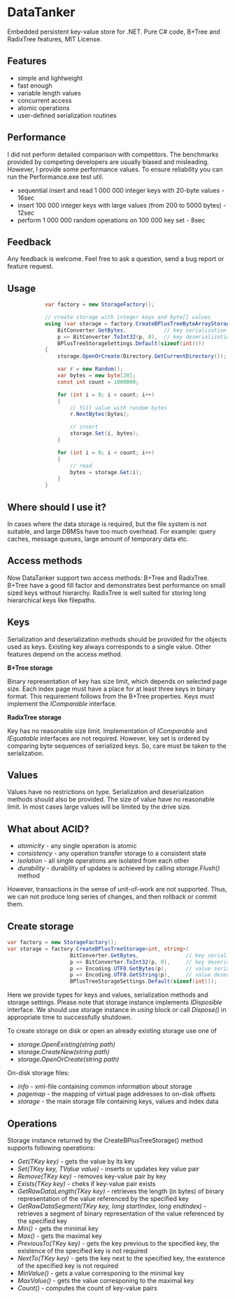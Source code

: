 # DataTanker
Embedded persistent key-value store for .NET.
Pure C# code, B+Tree and RadixTree features, MIT License.

## Features
* simple and lightweight
* fast enough
* variable length values
* concurrent access
* atomic operations
* user-defined serialization routines

## Performance
I did not perform detailed comparison with competitors. The benchmarks provided by competing developers are usually biased and misleading.
However, I provide some performance values. To ensure reliability you can run the Performance.exe test util.
* sequential insert and read 1 000 000 integer keys with 20-byte values - 16sec
* insert 100 000 integer keys with large values (from 200 to 5000 bytes) - 12sec
* perform 1 000 000 random operations on 100 000 key set - 8sec

## Feedback

Any feedback is welcome. Feel free to ask a question, send a bug report or feature request.

## Usage
```c#
            var factory = new StorageFactory();

            // create storage with integer keys and byte[] values
            using (var storage = factory.CreateBPlusTreeByteArrayStorage<int>(
                BitConverter.GetBytes,            // key serialization
                p => BitConverter.ToInt32(p, 0),  // key deserialization
                BPlusTreeStorageSettings.Default(sizeof(int))))
            {
                storage.OpenOrCreate(Directory.GetCurrentDirectory());

                var r = new Random();
                var bytes = new byte[20];
                const int count = 1000000;

                for (int i = 0; i < count; i++)
                {
                    // fill value with random bytes
                    r.NextBytes(bytes);

                    // insert
                    storage.Set(i, bytes);
                }

                for (int i = 0; i < count; i++)
                {
                    // read
                    bytes = storage.Get(i);
                }
            }
```
## Where should I use it? 

In cases where the data storage is required, but the file system is not suitable, and large DBMSs have too much overhead. For example: query caches, message queues, large amount of temporary data etc.

## Access methods

Now DataTanker support two access methods: B+Tree and RadixTree.
B+Tree have a good fill factor and demonstrates best performance on small sized keys without hierarchy.
RadixTree is well suited for storing long hierarchical keys like filepaths.

## Keys
Serialization and deserialization methods should be provided for the objects used as keys. Existing key always corresponds to a single value. 
Other features depend on the access method.

**B+Tree storage**

Binary representation of key has size limit, which depends on selected page size. Each index page must have a place for at least three keys in binary format. This requirement follows from the B+Tree properties.
Keys must implement the _IComparable_ interface. 

**RadixTree storage**

Key has no reasonable size limit. Implementation of _IComparable_ and _IEquatable_ interfaces are not required. However, key set is ordered by comparing byte sequences of serialized keys. So, care must be taken to the serialization.

## Values

Values ​​have no restrictions on type. Serialization and deserialization methods should also be provided. The size of value have no reasonable limit. In most cases large values will be limited by the drive size.

## What about ACID?
* _atomicity_ - any single operation is atomic
* _consistency_ - any operation transfer storage to a consistent state 
* _isolation_ - all single operations are isolated from each other
* _durability_ - durability of updates is achieved by calling _storage.Flush()_ method

However, transactions in the sense of unit-of-work are not supported. Thus, we can not produce long series of changes, and then rollback or commit them.

## Create storage

```c#
var factory = new StorageFactory();
var storage = factory.CreateBPlusTreeStorage<int, string>( 
                    BitConverter.GetBytes,               // key serialization
                    p => BitConverter.ToInt32(p, 0),     // key deserialization
                    p => Encoding.UTF8.GetBytes(p),      // value serialization
                    p => Encoding.UTF8.GetString(p),     // value deserialization
                    BPlusTreeStorageSettings.Default(sizeof(int)));
```

Here we provide types for keys and values, serialization methods and storage settings.
Please note that storage instance implements _IDisposible_ interface. We should use storage instance in _using_ block or call _Dispose()_ in appropriate time to successfully shutdown.

To create storage on disk or open an already existing storage use one of

* _storage.OpenExisting(string path)_
* _storage.CreateNew(string path)_
* _storage.OpenOrCreate(string path)_

On-disk storage files:
* _info_ - xml-file containing common information about storage
* _pagemap_ - the mapping of virtual page addresses to on-disk offsets
* _storage_ - the main storage file containing keys, values and index data

## Operations

Storage instance returned by the CreateBPlusTreeStorage() method supports following operations:
* _Get(TKey key)_ - gets the value by its key
* _Set(TKey key, TValue value)_ - inserts or updates key value pair
* _Remove(TKey key)_ - removes key-value pair by key
* _Exists(TKey key)_ - cheks if key-value pair exists
* _GetRawDataLength(TKey key)_ - retrieves the length (in bytes) of binary representation of the value referenced by the specified key
* _GetRawDataSegment(TKey key, long startIndex, long endIndex)_ - retrieves a segment of binary representation of the value referenced by the specified key
* _Min()_ - gets the minimal key
* _Max()_ - gets the maximal key
* _PreviousTo(TKey key)_ - gets the key previous to the specified key, the existence of the specified key is not required
* _NextTo(TKey key)_ - gets the key next to the specified key, the existence of the specified key is not required
* _MinValue()_ - gets a value corresponing to the minimal key
* _MaxValue()_ - gets the value corresponing to the maximal key
* _Count()_ - computes the count of key-value pairs
